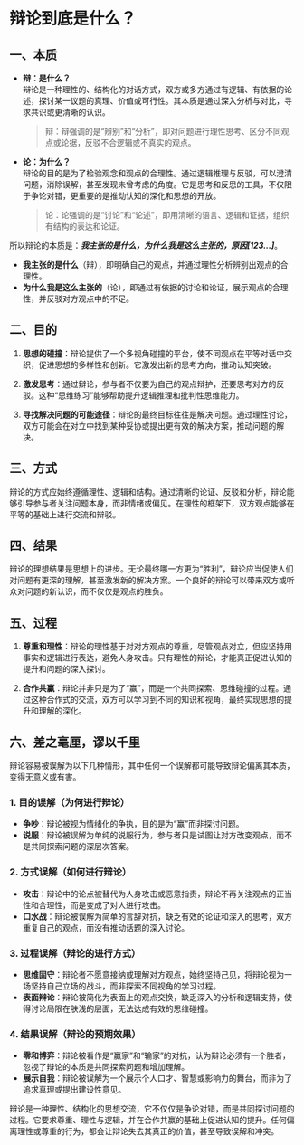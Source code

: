 # 辩论到底是什么？

## 一、本质

- **辩：是什么？**  
  辩论是一种理性的、结构化的对话方式，双方或多方通过有逻辑、有依据的论述，探讨某一议题的真理、价值或可行性。其本质是通过深入分析与对比，寻求共识或更清晰的认识。

  > 辩：辩强调的是“辨别”和“分析”，即对问题进行理性思考、区分不同观点或论据，反驳不合逻辑或不真实的观点。

- **论：为什么？**  
  辩论的目的是为了检验观念和观点的合理性。通过逻辑推理与反驳，可以澄清问题，消除误解，甚至发现未曾考虑的角度。它是思考和反思的工具，不仅限于争论对错，更重要的是推动认知的深化和思想的开放。
  > 论：论强调的是“讨论”和“论述”，即用清晰的语言、逻辑和证据，组织有结构的表达和论证。

所以辩论的本质是：**_我主张的是什么，为什么我是这么主张的，原因[123...]_**。

- **我主张的是什么**（辩），即明确自己的观点，并通过理性分析辨别出观点的合理性。
- **为什么我是这么主张的**（论），即通过有依据的讨论和论证，展示观点的合理性，并反驳对方观点中的不足。

## 二、目的

1. **思想的碰撞**：辩论提供了一个多视角碰撞的平台，使不同观点在平等对话中交织，促进思想的多样性和创新。它激发出新的思考方向，推动认知突破。

2. **激发思考**：通过辩论，参与者不仅要为自己的观点辩护，还要思考对方的反驳。这种“思维练习”能够帮助提升逻辑推理和批判性思维能力。

3. **寻找解决问题的可能途径**：辩论的最终目标往往是解决问题。通过理性讨论，双方可能会在对立中找到某种妥协或提出更有效的解决方案，推动问题的解决。

## 三、方式

辩论的方式应始终遵循理性、逻辑和结构。通过清晰的论证、反驳和分析，辩论能够引导参与者关注问题本身，而非情绪或偏见。在理性的框架下，双方观点能够在平等的基础上进行交流和辩驳。

## 四、结果

辩论的理想结果是思想上的进步。无论最终哪一方更为“胜利”，辩论应当促使人们对问题有更深的理解，甚至激发新的解决方案。一个良好的辩论可以带来双方或听众对问题的新认识，而不仅仅是观点的胜负。

## 五、过程

1. **尊重和理性**：辩论的理性基于对对方观点的尊重，尽管观点对立，但应坚持用事实和逻辑进行表达，避免人身攻击。只有理性的辩论，才能真正促进认知的提升和问题的深入探讨。

2. **合作共赢**：辩论并非只是为了“赢”，而是一个共同探索、思维碰撞的过程。通过这种合作式的交流，双方可以学习到不同的知识和视角，最终实现思想的提升和理解的深化。

## 六、差之毫厘，谬以千里

辩论容易被误解为以下几种情形，其中任何一个误解都可能导致辩论偏离其本质，变得无意义或有害。

### 1. **目的误解**（为何进行辩论）

- **争吵**：辩论被视为情绪化的争执，目的是为“赢”而非探讨问题。
- **说服**：辩论被误解为单纯的说服行为，参与者只是试图让对方改变观点，而不是共同探索问题的深层次答案。

### 2. **方式误解**（如何进行辩论）

- **攻击**：辩论中的论点被替代为人身攻击或恶意指责，辩论不再关注观点的正当性和合理性，而是变成了对人进行攻击。
- **口水战**：辩论被误解为简单的言辞对抗，缺乏有效的论证和深入的思考，双方重复自己的观点，而没有推动话题的深入讨论。

### 3. **过程误解**（辩论的进行方式）

- **思维固守**：辩论者不愿意接纳或理解对方观点，始终坚持己见，将辩论视为一场坚持自己立场的战斗，而非探索不同视角的学习过程。
- **表面辩论**：辩论被简化为表面上的观点交换，缺乏深入的分析和逻辑支持，使得讨论局限在肤浅的层面，无法达成有效的思维碰撞。

### 4. **结果误解**（辩论的预期效果）

- **零和博弈**：辩论被看作是“赢家”和“输家”的对抗，认为辩论必须有一个胜者，忽视了辩论的本质是共同探索问题和增加理解。
- **展示自我**：辩论被误解为一个展示个人口才、智慧或影响力的舞台，而非为了追求真理或提出建设性意见。

辩论是一种理性、结构化的思想交流，它不仅仅是争论对错，而是共同探讨问题的过程。它要求尊重、理性与逻辑，并在合作共赢的基础上促进认知的提升。任何偏离理性或尊重的行为，都会让辩论失去其真正的价值，甚至导致误解和冲突。

